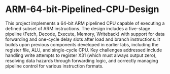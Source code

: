 # ARM-64-bit-Pipelined-CPU-Design
This project implements a 64-bit ARM pipelined CPU capable of executing a defined subset of ARM instructions. The design includes a five-stage pipeline (Fetch, Decode, Execute, Memory, Writeback) with support for data forwarding and one-cycle delay slots after load and branch instructions. It builds upon previous components developed in earlier labs, including the register file, ALU, and single-cycle CPU. Key challenges addressed include handling write attempts to register X31 (which must always output zero), resolving data hazards through forwarding logic, and correctly managing pipeline control for various instruction formats. 
